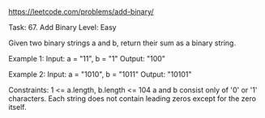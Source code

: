 https://leetcode.com/problems/add-binary/

Task: 67. Add Binary
Level: Easy

Given two binary strings a and b, return their sum as a binary string.

Example 1:
Input: a = "11", b = "1"
Output: "100"

Example 2:
Input: a = "1010", b = "1011"
Output: "10101"

Constraints:
1 <= a.length, b.length <= 104
a and b consist only of '0' or '1' characters.
Each string does not contain leading zeros except for the zero itself.